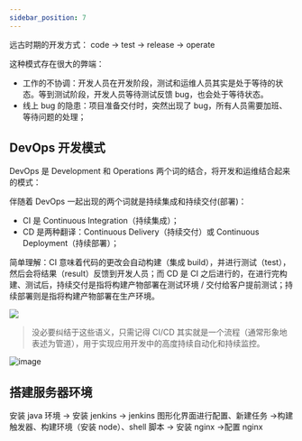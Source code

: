 ```yaml
---
sidebar_position: 7
---
```


远古时期的开发方式： code -> test -> release -> operate

这种模式存在很大的弊端：

- 工作的不协调：开发人员在开发阶段，测试和运维人员其实是处于等待的状态。等到测试阶段，开发人员等待测试反馈 bug，也会处于等待状态。
- 线上 bug 的隐患：项目准备交付时，突然出现了 bug，所有人员需要加班、等待问题的处理；

## DevOps 开发模式

DevOps 是 Development 和 Operations 两个词的结合，将开发和运维结合起来的模式：

伴随着 DevOps 一起出现的两个词就是持续集成和持续交付(部署)：

- CI 是 Continuous Integration（持续集成）；
- CD 是两种翻译：Continuous Delivery（持续交付）或 Continuous Deployment（持续部署）；

简单理解：CI 意味着代码的更改会自动构建（集成 build），并进行测试（test），然后会将结果（result）反馈到开发人员；而 CD 是 CI 之后进行的，在进行完构建、测试后，持续交付是指将构建产物部署在测试环境 / 交付给客户提前测试；持续部署则是指将构建产物部署在生产环境。

![](http://tva1.sinaimg.cn/large/006T9etDly1gyuza0953hj30zn0k2jvw.jpg)

> 没必要纠结于这些语义，只需记得 CI/CD 其实就是一个流程（通常形象地表述为管道），用于实现应用开发中的高度持续自动化和持续监控。

![image](https://tvax4.sinaimg.cn/large/006T9etDly1h0wrij9nrsj30ss04yjti.jpg)

## 搭建服务器环境

安装 java 环境 -> 安装 jenkins -> jenkins 图形化界面进行配置、新建任务 ->构建触发器、构建环境（安装 node）、shell 脚本 -> 安装 nginx ->配置 nginx

